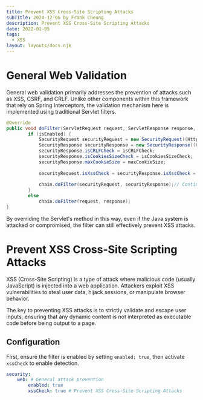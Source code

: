 ```yaml
---
title: Prevent XSS Cross-Site Scripting Attacks
subTitle: 2024-12-05 by Frank Cheung
description: Prevent XSS Cross-Site Scripting Attacks
date: 2022-01-05
tags:
  - XSS
layout: layouts/docs.njk
---
```


# General Web Validation

General web validation primarily addresses the prevention of attacks such as XSS, CSRF, and CRLF. Unlike other components within this framework that rely on Spring Interceptors, the validation mechanism here is implemented using traditional Servlet filters.

```java
@Override
public void doFilter(ServletRequest request, ServletResponse response, FilterChain chain) throws IOException, ServletException {
        if (isEnabled) {
            SecurityRequest securityRequest = new SecurityRequest((HttpServletRequest) request);
            SecurityResponse securityResponse = new SecurityResponse((HttpServletResponse) response);
            securityResponse.isCRLFCheck = isCRLFCheck;
            securityResponse.isCookiesSizeCheck = isCookiesSizeCheck;
            securityResponse.maxCookieSize = maxCookieSize;
    
            securityRequest.isXssCheck = securityResponse.isXssCheck = isXssCheck;
    
            chain.doFilter(securityRequest, securityResponse);// Continue processing the request
        } 
        else
            chain.doFilter(request, response);
}
```

By overriding the Servlet's method in this way, even if the Java system is attacked or compromised, the filter can still effectively prevent XSS attacks.

# Prevent XSS Cross-Site Scripting Attacks

XSS (Cross-Site Scripting) is a type of attack where malicious code (usually JavaScript) is injected into a web application. Attackers exploit XSS vulnerabilities to steal user data, hijack sessions, or manipulate browser behavior.

The key to preventing XSS attacks is to strictly validate and escape user inputs, ensuring that any dynamic content is not interpreted as executable code before being output to a page.

## Configuration
First, ensure the filter is enabled by setting `enabled: true`, then activate `xssCheck` to enable detection.

```yaml
security:
    web: # General attack prevention
        enabled: true
        xssCheck: true # Prevent XSS Cross-Site Scripting Attacks
```